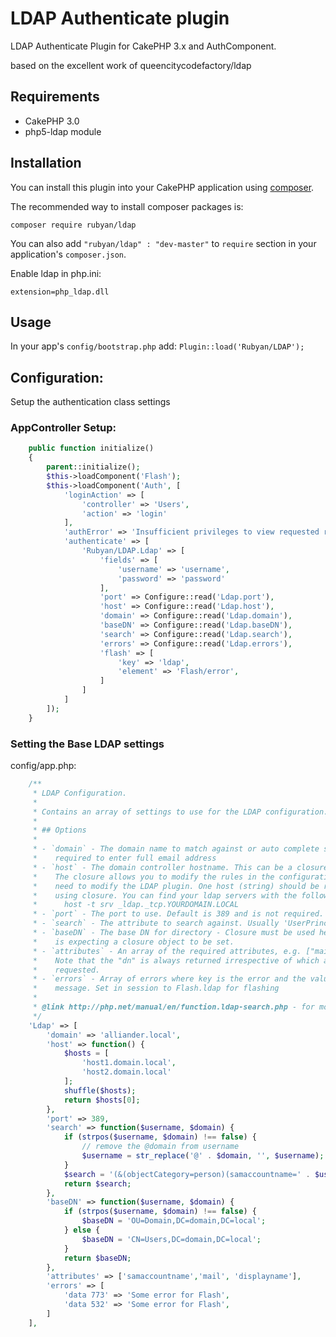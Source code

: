 # LDAP Authenticate plugin
LDAP Authenticate Plugin for CakePHP 3.x and AuthComponent.

based on the excellent work of queencitycodefactory/ldap
## Requirements
* CakePHP 3.0
* php5-ldap module


## Installation

You can install this plugin into your CakePHP application using [composer](http://getcomposer.org).

The recommended way to install composer packages is:

```
composer require rubyan/ldap
```

You can also add `"rubyan/ldap" : "dev-master"` to `require` section in your application's `composer.json`.

Enable ldap in php.ini:
```
extension=php_ldap.dll
```
## Usage

In your app's `config/bootstrap.php` add: `Plugin::load('Rubyan/LDAP');`

## Configuration:

Setup the authentication class settings

### AppController Setup:

```php
    public function initialize()
    {
        parent::initialize();
        $this->loadComponent('Flash');
        $this->loadComponent('Auth', [
            'loginAction' => [
                'controller' => 'Users',
                'action' => 'login'
            ],
            'authError' => 'Insufficient privileges to view requested resources. Please login to continue!',
            'authenticate' => [
                'Rubyan/LDAP.Ldap' => [
                    'fields' => [
                        'username' => 'username',
                        'password' => 'password'
                    ],
                    'port' => Configure::read('Ldap.port'),
                    'host' => Configure::read('Ldap.host'),
                    'domain' => Configure::read('Ldap.domain'),
                    'baseDN' => Configure::read('Ldap.baseDN'),
                    'search' => Configure::read('Ldap.search'),
                    'errors' => Configure::read('Ldap.errors'),
                    'flash' => [
                        'key' => 'ldap',
                        'element' => 'Flash/error',
                    ]
                ]
            ]
        ]);
    }
```

### Setting the Base LDAP settings

config/app.php:
```php
    /**
     * LDAP Configuration.
     *
     * Contains an array of settings to use for the LDAP configuration.
     *
     * ## Options
     *
     * - `domain` - The domain name to match against or auto complete so user isn't
     *    required to enter full email address
     * - `host` - The domain controller hostname. This can be a closure or a string.
     *    The closure allows you to modify the rules in the configuration without the
     *    need to modify the LDAP plugin. One host (string) should be returned when
     *    using closure. You can find your ldap servers with the following command:
     *      host -t srv _ldap._tcp.YOURDOMAIN.LOCAL
     * - `port` - The port to use. Default is 389 and is not required.
     * - `search` - The attribute to search against. Usually 'UserPrincipalName'
     * - `baseDN` - The base DN for directory - Closure must be used here, the plugin
     *    is expecting a closure object to be set.
     * - `attributes` - An array of the required attributes, e.g. ["mail", "sn", "cn"]. 
     *    Note that the "dn" is always returned irrespective of which attributes types are 
     *    requested.
     * - `errors` - Array of errors where key is the error and the value is the error
     *    message. Set in session to Flash.ldap for flashing
     *
     * @link http://php.net/manual/en/function.ldap-search.php - for more info on ldap search
     */
    'Ldap' => [
        'domain' => 'alliander.local',
        'host' => function() {
            $hosts = [
                'host1.domain.local', 
                'host2.domain.local'
            ];
            shuffle($hosts);
            return $hosts[0];
        },
        'port' => 389,
        'search' => function($username, $domain) {
            if (strpos($username, $domain) !== false) {
                // remove the @domain from username 
                $username = str_replace('@' . $domain, '', $username);
            }
            $search = '(&(objectCategory=person)(samaccountname=' . $username. '))';
            return $search;
        },           
        'baseDN' => function($username, $domain) {
            if (strpos($username, $domain) !== false) {
                $baseDN = 'OU=Domain,DC=domain,DC=local';
            } else {
                $baseDN = 'CN=Users,DC=domain,DC=local';
            }
            return $baseDN;
        },
        'attributes' => ['samaccountname','mail', 'displayname'],
        'errors' => [
            'data 773' => 'Some error for Flash',
            'data 532' => 'Some error for Flash',
        ]
    ],

```
